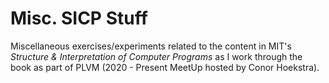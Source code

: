 # Misc. SICP Stuff

Miscellaneous exercises/experiments related to the content in MIT's *Structure & Interpretation of Computer Programs* as I work through the book as part of PLVM (2020 - Present MeetUp hosted by Conor Hoekstra).
